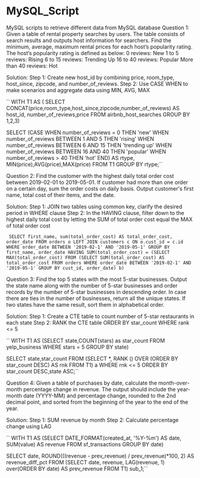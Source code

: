 # MySQL_Script
MySQL scripts to retrieve different data from MySQL database
Question 1: Given a table of rental property searches by users. The table consists of search results and outputs host information for searchers. Find the minimum, average, maximum rental prices for each host’s popularity rating. The host’s popularity rating is defined as below:
    0 reviews: New
    1 to 5 reviews: Rising
    6 to 15 reviews: Trending Up
    16 to 40 reviews: Popular
    More than 40 reviews: Hot

Solution: 
Step 1: Create new host_id by combining price, room_type, host_since, zipcode, and number_of_reviews.
Step 2: Use CASE WHEN to make scenarios and aggregate data using MIN, AVG, MAX

``
WITH T1 AS (
    SELECT CONCAT(price,room_type,host_since,zipcode,number_of_reviews) AS host_id,
    number_of_reviews,price
    FROM airbnb_host_searches
    GROUP BY 1,2,3)

SELECT (CASE WHEN number_of_reviews = 0 THEN 'new'
        WHEN number_of_reviews BETWEEN 1 AND 5 THEN 'rising'
        WHEN number_of_reviews BETWEEN 6 AND 15 THEN 'trending up'
        WHEN number_of_reviews BETWEEN 16 AND 40 THEN 'popular'
        WHEN number_of_reviews > 40 THEN 'hot' END) AS rtype,
        MIN(price),AVG(price),MAX(price)
FROM T1
GROUP BY rtype;``

Question 2: Find the customer with the highest daily total order cost between 2019-02-01 to 2019-05-01. If customer had more than one order on a certain day, sum the order costs on daily basis. Output customer's first name, total cost of their items, and the date.

Solution:
Step 1: JOIN two tables using common key, clarify the desired period in WHERE clause
Step 2: In the HAVING clause, filter down to the highest daily total cost by letting the SUM of total order cost equal the MAX of total order cost

``
SELECT first_name,
       sum(total_order_cost) AS total_order_cost,
       order_date
FROM orders o
LEFT JOIN customers c ON o.cust_id = c.id
WHERE order_date BETWEEN '2019-02-1' AND '2019-05-1'
GROUP BY first_name,
         order_date
HAVING SUM(total_order_cost) =
  (SELECT MAX(total_order_cost)
   FROM
     (SELECT SUM(total_order_cost) AS total_order_cost
      FROM orders
      WHERE order_date BETWEEN '2019-02-1' AND '2019-05-1'
      GROUP BY cust_id,
               order_date) b)``

Question 3: Find the top 5 states with the most 5-star businesses. Output the state name along with the number of 5-star businesses and order records by the number of 5-star businesses in descending order. In case there are ties in the number of businesses, return all the unique states. If two states have the same result, sort them in alphabetical order.

Solution: 
Step 1: Create a CTE table to count number of 5-star restaurants in each state
Step 2: RANK the CTE table ORDER BY star_count WHERE rank <= 5

``
WITH T1 AS (SELECT state,COUNT(stars) as star_count
FROM yelp_business
WHERE stars = 5
GROUP BY state)

SELECT state,star_count
FROM (SELECT *, RANK () OVER (ORDER BY star_count DESC) AS rnk
        FROM T1) a
WHERE rnk <= 5
ORDER BY star_count DESC,state ASC;``

Question 4: Given a table of purchases by date, calculate the month-over-month percentage change in revenue. The output should include the year-month date (YYYY-MM) and percentage change, rounded to the 2nd decimal point, and sorted from the beginning of the year to the end of the year.

Solution:
Step 1: SUM revenue by month
Step 2: Calculate percentage change using LAG

``
WITH T1 AS 
    (SELECT DATE_FORMAT(created_at, '%Y-%m') AS date, 
    SUM(value) AS revenue
FROM sf_transactions
GROUP BY date)

SELECT date, 
    ROUND(((revenue - prev_revenue) / prev_revenue)*100, 2) AS revenue_diff_pct
FROM
    (SELECT date, revenue, LAG(revenue, 1) over(ORDER BY date) AS prev_revenue
    FROM T1) sub_1;``
